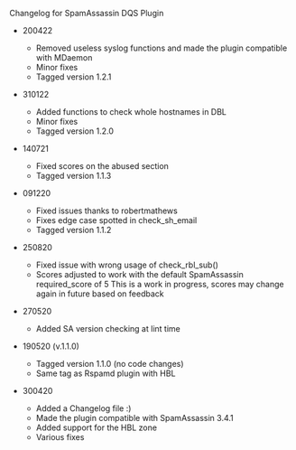 Changelog for SpamAssassin DQS Plugin 

- 200422
	- Removed useless syslog functions and made the plugin compatible with MDaemon
	- Minor fixes
	- Tagged version 1.2.1

- 310122
	- Added functions to check whole hostnames in DBL
	- Minor fixes
	- Tagged version 1.2.0
	
- 140721
	- Fixed scores on the abused section
	- Tagged version 1.1.3

- 091220
	- Fixed issues thanks to robertmathews
	- Fixes edge case spotted in check_sh_email
	- Tagged version 1.1.2

- 250820
	- Fixed issue with wrong usage of check_rbl_sub()
	- Scores adjusted to work with the default SpamAssassin required_score of 5
	  This is a work in progress, scores may change again in future based on feedback

- 270520
	- Added SA version checking at lint time

- 190520 (v.1.1.0)
	- Tagged version 1.1.0 (no code changes)
	- Same tag as Rspamd plugin with HBL

- 300420
	- Added a Changelog file :)
	- Made the plugin compatible with SpamAssassin 3.4.1
	- Added support for the HBL zone
	- Various fixes
